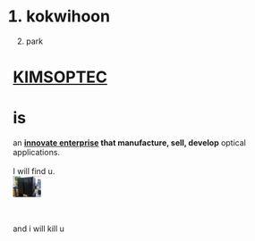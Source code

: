 <html>
<head>
  <title><h1>고귀훈 만세</h1></title>
 
  <meta charset="utf-8">
</head>
<body>
  <ol>
    <h1><li>kokwihoon</li></h1>
    <li>park</li>
  </ol>
<a href="http://kimsoptec.com/home.html"target="_blank" title="참고하라고"><h1>KIMSOPTEC</h1></a>
  <h1>is</h1> an <strong><u>innovate enterprise</u> that <strong>manufacture, sell, develop</strong></strong> optical applications.
  <br><br>I will find u.
<br><img src="KakaoTalk_20200203_134746699.jpg"width="10%">
<br><p style="margin-top:45px;">and i will kill u</p>
</body>
</html>
